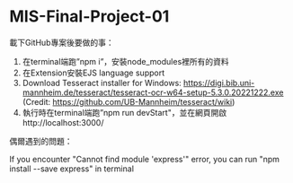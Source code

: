 # MIS-Final-Project-01
載下GitHub專案後要做的事：
1. 在terminal端跑”npm i”，安裝node_modules裡所有的資料
2. 在Extension安裝EJS language support
3. Download Tesseract installer for Windows: https://digi.bib.uni-mannheim.de/tesseract/tesseract-ocr-w64-setup-5.3.0.20221222.exe
(Credit: https://github.com/UB-Mannheim/tesseract/wiki)
4. 執行時在terminal端跑”npm run devStart"，並在網頁開啟http://localhost:3000/ 

偶爾遇到的問題：

If you encounter "Cannot find module 'express'" error, you can run "npm install --save express" in terminal
